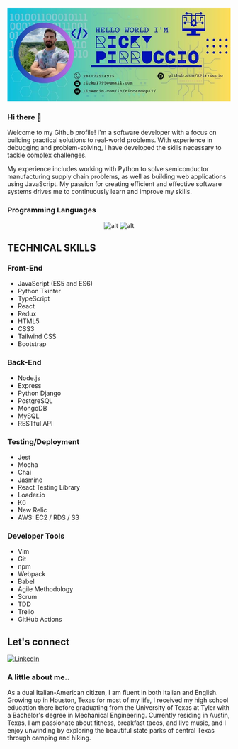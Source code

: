 ![Header](./Ricky_Pirruccio_960x400_.jpg)

<!-- <img src="./Ricky Pirruccio (960 × 400 px).jpg" alt="Header" width="1280" height="400"> -->

### Hi there 👋

Welcome to my Github profile! I'm a software developer with a focus on building practical solutions to real-world problems. With experience in debugging and problem-solving, I have developed the skills necessary to tackle complex challenges.

My experience includes working with Python to solve semiconductor manufacturing supply chain problems, as well as building web applications using JavaScript. My passion for creating efficient and effective software systems drives me to continuously learn and improve my skills.

### Programming Languages
<div align="center">
  <img src="https://img.shields.io/badge/javascript-%23323330.svg?style=for-the-badge&logo=javascript&logoColor=%23F7DF1E" alt="alt"/>
  <img src="https://img.shields.io/badge/python-3670A0?style=for-the-badge&logo=python&logoColor=ffdd54 "alt="alt"/>
</div>

## TECHNICAL SKILLS

### Front-End

- JavaScript (ES5 and ES6)
- Python Tkinter
- TypeScript
- React
- Redux
- HTML5
- CSS3
- Tailwind CSS
- Bootstrap

### Back-End

- Node.js
- Express
- Python Django
- PostgreSQL
- MongoDB
- MySQL
- RESTful API

### Testing/Deployment

- Jest
- Mocha
- Chai
- Jasmine
- React Testing Library
- Loader.io
- K6
- New Relic
- AWS: EC2 / RDS / S3

### Developer Tools

- Vim
- Git
- npm
- Webpack
- Babel
- Agile Methodology
- Scrum
- TDD
- Trello
- GitHub Actions


## Let's connect
[![LinkedIn](https://img.shields.io/badge/riccardo--pirruccio-blue?style=for-the-badge&logo=linkedIn&logoColor=white)](https://www.linkedin.com/in/riccardop17/)

### A little about me..

As a dual Italian-American citizen, I am fluent in both Italian and English. Growing up in Houston, Texas for most of my life, I received my high school education there before graduating from the University of Texas at Tyler with a Bachelor's degree in Mechanical Engineering. Currently residing in Austin, Texas, I am passionate about fitness, breakfast tacos, and live music, and I enjoy unwinding by exploring the beautiful state parks of central Texas through camping and hiking.
